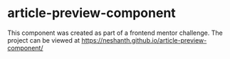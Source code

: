 # article-preview-component


This component was created as part of a frontend mentor challenge. The project can be viewed at https://neshanth.github.io/article-preview-component/
